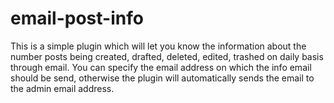 # email-post-info
This is a simple plugin which will let you know the information about the number posts being created, drafted, deleted, edited, trashed on daily basis through email. You can specify the email address on which the info email should be send, otherwise the plugin will automatically sends the email to the admin email address.
